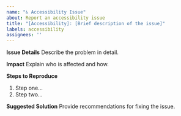 ```yaml
---
name: "♿ Accessibility Issue"
about: Report an accessibility issue
title: "[Accessibility]: [Brief description of the issue]"
labels: accessibility
assignees: ''
---
```


**Issue Details**
Describe the problem in detail.

**Impact**
Explain who is affected and how.

**Steps to Reproduce**
1. Step one...
2. Step two...

**Suggested Solution**
Provide recommendations for fixing the issue.
